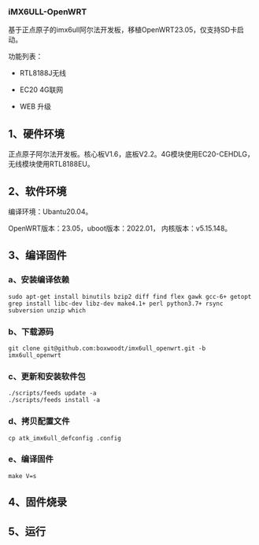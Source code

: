 ### iMX6ULL-OpenWRT

基于正点原子的imx6ull阿尔法开发板，移植OpenWRT23.05，仅支持SD卡启动。

功能列表：

- RTL8188J无线

- EC20 4G联网

- WEB 升级

## 1、硬件环境

正点原子阿尔法开发板。核心板V1.6，底板V2.2。4G模块使用EC20-CEHDLG，无线模块使用RTL8188EU。

## 2、软件环境

编译环境：Ubantu20.04。

OpenWRT版本：23.05，uboot版本：2022.01， 内核版本：v5.15.148。

## 3、编译固件

### a、安装编译依赖

```shell
sudo apt-get install binutils bzip2 diff find flex gawk gcc-6+ getopt grep install libc-dev libz-dev make4.1+ perl python3.7+ rsync subversion unzip which
```

### b、下载源码

```
git clone git@github.com:boxwoodt/imx6ull_openwrt.git -b imx6ull_openwrt
```

### c、更新和安装软件包

```
./scripts/feeds update -a
./scripts/feeds install -a
```

### d、拷贝配置文件

```
cp atk_imx6ull_defconfig .config
```

### e、编译固件

```
make V=s
```

## 4、固件烧录



## 5、运行